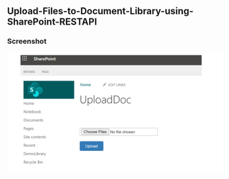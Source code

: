 ## Upload-Files-to-Document-Library-using-SharePoint-RESTAPI
### Screenshot
<img src="https://github.com/Ramakrishnan-1/Upload-Files-to-Document-Library-using-SharePoint-RESTAPI/blob/main/Screenshot.png?raw=true" alt="Screenshot" />

